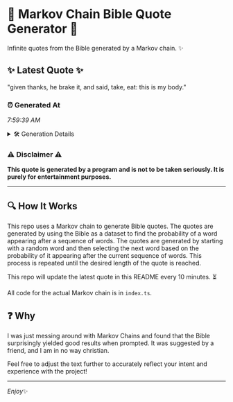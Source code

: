 # 📖 Markov Chain Bible Quote Generator 📖

Infinite quotes from the Bible generated by a Markov chain. ✨

## ✨ Latest Quote ✨
"given thanks, he brake it, and said, take, eat: this is my body."

### ⏰ Generated At
*7:59:39 AM*

<details>
    <summary>🛠️ Generation Details</summary>
    <p>
        <strong>🌱 Seed:</strong> given<br>
        <strong>🔄 Iterations:</strong> 12<br>
        <strong>📜 Context History:</strong><br>[ given ]: thanks,<br>[ given, thanks, ]: he<br>[ given, thanks,, he ]: brake<br>[ given, thanks,, he, brake ]: it,<br>[ given, thanks,, he, brake, it, ]: and<br>[ given, thanks,, he, brake, it,, and ]: said,<br>[ thanks,, he, brake, it,, and, said, ]: take,<br>[ he, brake, it,, and, said,, take, ]: eat:<br>[ brake, it,, and, said,, take,, eat: ]: this<br>[ it,, and, said,, take,, eat:, this ]: is<br>[ and, said,, take,, eat:, this, is ]: my<br>[ said,, take,, eat:, this, is, my ]: body.<br>
    </p>
</details>

### ⚠️ Disclaimer ⚠️
**This quote is generated by a program and is not to be taken seriously. It is purely for entertainment purposes.**

---

## 🔍 How It Works

This repo uses a Markov chain to generate Bible quotes. The quotes are generated by using the Bible as a dataset to find the probability of a word appearing after a sequence of words. The quotes are generated by starting with a random word and then selecting the next word based on the probability of it appearing after the current sequence of words. This process is repeated until the desired length of the quote is reached.

This repo will update the latest quote in this README every 10 minutes. ⏳

All code for the actual Markov chain is in `index.ts`.

## ❓ Why

I was just messing around with Markov Chains and found that the Bible surprisingly yielded good results when prompted. 
It was suggested by a friend, and I am in no way christian.

Feel free to adjust the text further to accurately reflect your intent and experience with the project!

---

*Enjoy*✨
